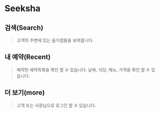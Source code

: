 # Seeksha

## 검색(Search)
> 고객의 주변에 있는 음식점들을 보여줍니다.

## 내 예약(Recent)
> 예약한 예약목록을 확인 할 수 있습니다.
> 날짜, 식당, 메뉴, 가격을 확인 할 수 있습니다.

## 더 보기(more)
> 고객 또는 사장님으로 로그인 할 수 있습니다.
